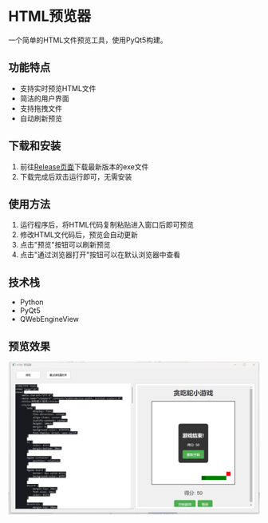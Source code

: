 # HTML预览器

一个简单的HTML文件预览工具，使用PyQt5构建。

## 功能特点

- 支持实时预览HTML文件
- 简洁的用户界面
- 支持拖拽文件
- 自动刷新预览

## 下载和安装

1. 前往[Release页面](https://github.com/yourusername/html_overlook/releases)下载最新版本的exe文件
2. 下载完成后双击运行即可，无需安装

## 使用方法

1. 运行程序后，将HTML代码复制粘贴进入窗口后即可预览
2. 修改HTML文代码后，预览会自动更新
3. 点击"预览"按钮可以刷新预览
4. 点击"通过浏览器打开"按钮可以在默认浏览器中查看

## 技术栈

- Python
- PyQt5
- QWebEngineView

## 预览效果

![预览效果](preview.png)